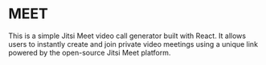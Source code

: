 # MEET
This is a simple Jitsi Meet video call generator built with React. It allows users to instantly create and join private video meetings using a unique link powered by the open-source Jitsi Meet platform.
